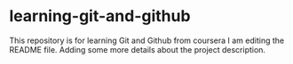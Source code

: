 # learning-git-and-github
This repository is for learning Git and Github from coursera
I am editing the README file. Adding some more details about the project description.

